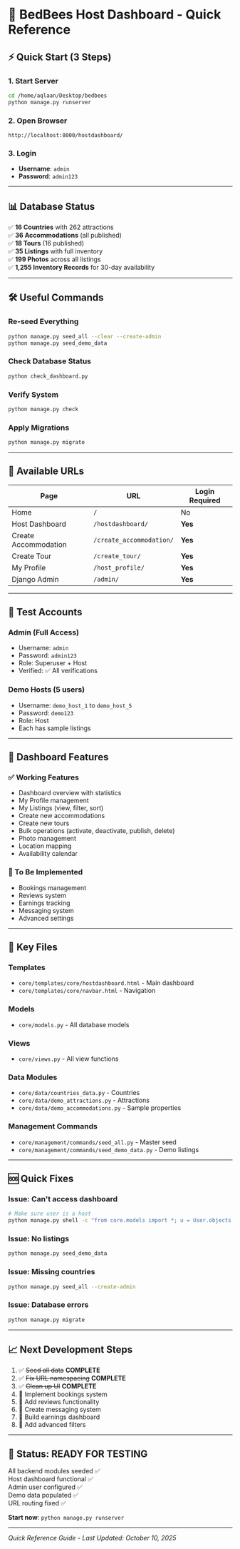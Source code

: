 # 🚀 BedBees Host Dashboard - Quick Reference

## ⚡ Quick Start (3 Steps)

### 1. Start Server

```bash
cd /home/aqlaan/Desktop/bedbees
python manage.py runserver
```

### 2. Open Browser

```
http://localhost:8000/hostdashboard/
```

### 3. Login

- **Username**: `admin`
- **Password**: `admin123`

---

## 📊 Database Status

✅ **16 Countries** with 262 attractions  
✅ **36 Accommodations** (all published)  
✅ **18 Tours** (16 published)  
✅ **35 Listings** with full inventory  
✅ **199 Photos** across all listings  
✅ **1,255 Inventory Records** for 30-day availability

---

## 🛠️ Useful Commands

### Re-seed Everything

```bash
python manage.py seed_all --clear --create-admin
python manage.py seed_demo_data
```

### Check Database Status

```bash
python check_dashboard.py
```

### Verify System

```bash
python manage.py check
```

### Apply Migrations

```bash
python manage.py migrate
```

---

## 🎯 Available URLs

| Page                 | URL                      | Login Required |
| -------------------- | ------------------------ | -------------- |
| Home                 | `/`                      | No             |
| Host Dashboard       | `/hostdashboard/`        | **Yes**        |
| Create Accommodation | `/create_accommodation/` | **Yes**        |
| Create Tour          | `/create_tour/`          | **Yes**        |
| My Profile           | `/host_profile/`         | **Yes**        |
| Django Admin         | `/admin/`                | **Yes**        |

---

## 🔐 Test Accounts

### Admin (Full Access)

- Username: `admin`
- Password: `admin123`
- Role: Superuser + Host
- Verified: ✅ All verifications

### Demo Hosts (5 users)

- Username: `demo_host_1` to `demo_host_5`
- Password: `demo123`
- Role: Host
- Each has sample listings

---

## 🎨 Dashboard Features

### ✅ Working Features

- Dashboard overview with statistics
- My Profile management
- My Listings (view, filter, sort)
- Create new accommodations
- Create new tours
- Bulk operations (activate, deactivate, publish, delete)
- Photo management
- Location mapping
- Availability calendar

### 🚧 To Be Implemented

- Bookings management
- Reviews system
- Earnings tracking
- Messaging system
- Advanced settings

---

## 📱 Key Files

### Templates

- `core/templates/core/hostdashboard.html` - Main dashboard
- `core/templates/core/navbar.html` - Navigation

### Models

- `core/models.py` - All database models

### Views

- `core/views.py` - All view functions

### Data Modules

- `core/data/countries_data.py` - Countries
- `core/data/demo_attractions.py` - Attractions
- `core/data/demo_accommodations.py` - Sample properties

### Management Commands

- `core/management/commands/seed_all.py` - Master seed
- `core/management/commands/seed_demo_data.py` - Demo listings

---

## 🆘 Quick Fixes

### Issue: Can't access dashboard

```bash
# Make sure user is a host
python manage.py shell -c "from core.models import *; u = User.objects.get(username='admin'); p = u.profile; p.is_host = True; p.save()"
```

### Issue: No listings

```bash
python manage.py seed_demo_data
```

### Issue: Missing countries

```bash
python manage.py seed_all --create-admin
```

### Issue: Database errors

```bash
python manage.py migrate
```

---

## 📈 Next Development Steps

1. ✅ ~~Seed all data~~ **COMPLETE**
2. ✅ ~~Fix URL namespacing~~ **COMPLETE**
3. ✅ ~~Clean up UI~~ **COMPLETE**
4. 🚧 Implement bookings system
5. 🚧 Add reviews functionality
6. 🚧 Create messaging system
7. 🚧 Build earnings dashboard
8. 🚧 Add advanced filters

---

## 🎉 Status: READY FOR TESTING

All backend modules seeded ✅  
Host dashboard functional ✅  
Admin user configured ✅  
Demo data populated ✅  
URL routing fixed ✅

**Start now**: `python manage.py runserver`

---

_Quick Reference Guide - Last Updated: October 10, 2025_

